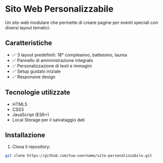 # Sito Web Personalizzabile

Un sito web modulare che permette di creare pagine per eventi speciali con diversi layout tematici.

## Caratteristiche

- ✅ 3 layout predefiniti: 18° compleanno, battesimo, laurea
- ✅ Pannello di amministrazione integrato
- ✅ Personalizzazione di testi e immagini
- ✅ Setup guidato iniziale
- ✅ Responsive design

## Tecnologie utilizzate

- HTML5
- CSS3
- JavaScript (ES6+)
- Local Storage per il salvataggio dati

## Installazione

1. Clona il repository:
```bash
git clone https://github.com/tuo-username/sito-personalizzabile.git
